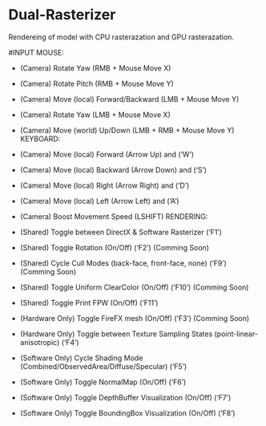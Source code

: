 # Dual-Rasterizer

Rendereing of  model with CPU rasterazation and GPU rasterazation.

#INPUT
MOUSE: 
- (Camera) Rotate Yaw (RMB + Mouse Move X) 
- (Camera) Rotate Pitch (RMB + Mouse Move Y) 
- (Camera) Move (local) Forward/Backward (LMB + Mouse Move Y) 
- (Camera) Rotate Yaw (LMB + Mouse Move X) 
- (Camera) Move (world) Up/Down (LMB + RMB + Mouse Move Y) 
KEYBOARD: 
- (Camera) Move (local) Forward (Arrow Up) and (‘W’) 
- (Camera) Move (local) Backward (Arrow Down) and (‘S’) 
- (Camera) Move (local) Right (Arrow Right) and (‘D’) 
- (Camera) Move (local) Left (Arrow Left) and (‘A’) 
- (Camera) Boost Movement Speed (LSHIFT) 
RENDERING: 
- (Shared) Toggle between DirectX & Software Rasterizer (‘F1’) 
- (Shared) Toggle Rotation (On/Off) (‘F2’) (Comming Soon)
- (Shared) Cycle Cull Modes (back-face, front-face, none) (‘F9’) (Comming Soon)
- (Shared) Toggle Uniform ClearColor (On/Off) (‘F10’) (Comming Soon)
- (Shared) Toggle Print FPW (On/Off) (‘F11’) 
 
- (Hardware Only) Toggle FireFX mesh (On/Off) (‘F3’) (Comming Soon)
- (Hardware Only) Toggle between Texture Sampling States (point-linear-anisotropic) (‘F4’) 
 
- (Software Only) Cycle Shading Mode (Combined/ObservedArea/Diffuse/Specular) (‘F5’) 
- (Software Only) Toggle NormalMap (On/Off) (‘F6’) 
- (Software Only) Toggle DepthBuffer Visualization (On/Off) (‘F7’) 
- (Software Only) Toggle BoundingBox Visualization (On/Off) (‘F8’) 
